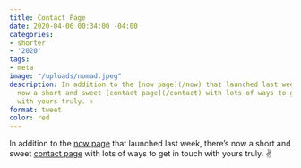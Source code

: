 ```yaml
---
title: Contact Page
date: 2020-04-06 00:34:00 -04:00
categories:
- shorter
- '2020'
tags:
- meta
image: "/uploads/nomad.jpeg"
description: In addition to the [now page](/now) that launched last week, there’s
  now a short and sweet [contact page](/contact) with lots of ways to get in touch
  with yours truly. ✌️
format: tweet
color: red
---
```


In addition to the [now page](/now) that launched last week, there’s now a short and sweet [contact page](/contact) with lots of ways to get in touch with yours truly. ✌️

